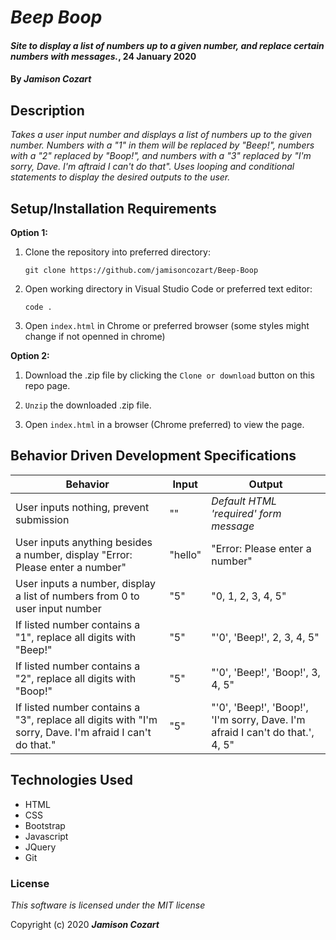 # _Beep Boop_

#### _Site to display a list of numbers up to a given number, and replace certain numbers with messages._, 24 January 2020

#### By _**Jamison Cozart**_

## Description

_Takes a user input number and displays a list of numbers up to the given number. Numbers with a "1" in them will be replaced by "Beep!", numbers with a "2" replaced by "Boop!", and numbers with a "3" replaced by "I'm sorry, Dave. I'm aftraid I can't do that". Uses looping and conditional statements to display the desired outputs to the user._

## Setup/Installation Requirements

**Option 1:**

1. Clone the repository into preferred directory:
    ```
    git clone https://github.com/jamisoncozart/Beep-Boop
    ```
2. Open working directory in Visual Studio Code or preferred text editor:
    ```
    code .
    ```
3. Open `index.html` in Chrome or preferred browser (some styles might change if not openned in chrome)

**Option 2:**

1. Download the .zip file by clicking the `Clone or download` button on this repo page.

2. `Unzip` the downloaded .zip file.

3. Open `index.html` in a browser (Chrome preferred) to view the page.

## Behavior Driven Development Specifications

| Behavior        | Input           | Output  |
| ------------- | ------------- | ----- |
| User inputs nothing, prevent submission | "" | *Default HTML 'required' form message* |
| User inputs anything besides a number, display "Error: Please enter a number" | "hello"      |   "Error: Please enter a number" |
| User inputs a number, display a list of numbers from 0 to user input number | "5"      |    "0, 1, 2, 3, 4, 5" |
| If listed number contains a "1", replace all digits with "Beep!" | "5"      |    "'0', 'Beep!', 2, 3, 4, 5" |
| If listed number contains a "2", replace all digits with "Boop!" | "5"      |    "'0', 'Beep!', 'Boop!', 3, 4, 5" |
| If listed number contains a "3", replace all digits with "I'm sorry, Dave. I'm afraid I can't do that." | "5"      |    "'0', 'Beep!', 'Boop!', 'I'm sorry, Dave. I'm afraid I can't do that.', 4, 5" |

## Technologies Used

* HTML
* CSS
* Bootstrap
* Javascript
* JQuery
* Git

### License

*This software is licensed under the MIT license*

Copyright (c) 2020 **_Jamison Cozart_**





